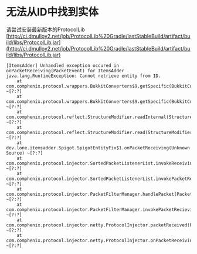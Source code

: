 # 无法从ID中找到实体

请尝试安装最新版本的ProtocolLib [http://ci.dmulloy2.net/job/ProtocolLib%20Gradle/lastStableBuild/artifact/build/libs/ProtocolLib.jar](http://ci.dmulloy2.net/job/ProtocolLib%20Gradle/lastStableBuild/artifact/build/libs/ProtocolLib.jar)​

```text
[ItemsAdder] Unhandled exception occured in onPacketReceiving(PacketEvent) for ItemsAdder
java.lang.RuntimeException: Cannot retrieve entity from ID.
    at com.comphenix.protocol.wrappers.BukkitConverters$9.getSpecific(BukkitConverters.java:646) ~[?:?]
    at com.comphenix.protocol.wrappers.BukkitConverters$9.getSpecific(BukkitConverters.java:625) ~[?:?]
    at com.comphenix.protocol.reflect.StructureModifier.readInternal(StructureModifier.java:227) ~[?:?]
    at com.comphenix.protocol.reflect.StructureModifier.read(StructureModifier.java:195) ~[?:?]
    at dev.lone.itemsadder.Spigot.SpigotEntityFix$1.onPacketReceiving(Unknown Source) ~[?:?]
    at com.comphenix.protocol.injector.SortedPacketListenerList.invokeReceivingListener(SortedPacketListenerList.java:114) ~[?:?]
    at com.comphenix.protocol.injector.SortedPacketListenerList.invokePacketRecieving(SortedPacketListenerList.java:67) ~[?:?]
    at com.comphenix.protocol.injector.PacketFilterManager.handlePacket(PacketFilterManager.java:590) ~[?:?]
    at com.comphenix.protocol.injector.PacketFilterManager.invokePacketRecieving(PacketFilterManager.java:557) ~[?:?]
    at com.comphenix.protocol.injector.netty.ProtocolInjector.packetReceived(ProtocolInjector.java:352) ~[?:?]
    at com.comphenix.protocol.injector.netty.ProtocolInjector.onPacketReceiving(ProtocolInjector.java:317) ~[?:?]
​
```

